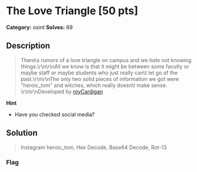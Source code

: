 # The Love Triangle [50 pts]

**Category:** osint
**Solves:** 69

## Description
>There\s rumors of a love triangle on campus and we *hate* not knowing things.\r\n\r\nAll we know is that it might be between some faculty or maybe staff or maybe students who just really can\t let go of the past.\r\n\r\nThe only two solid pieces of information we got were "heroic_tom" and witches, which really doesn\t make sense. \r\n\r\nDeveloped by [royCardigan](https://github.com/rickyhernandez1000)

**Hint**
* Have you checked social media?

## Solution
> Instagram heroic_tom, Hex Decode, Base64 Decode, Rot-13

### Flag

